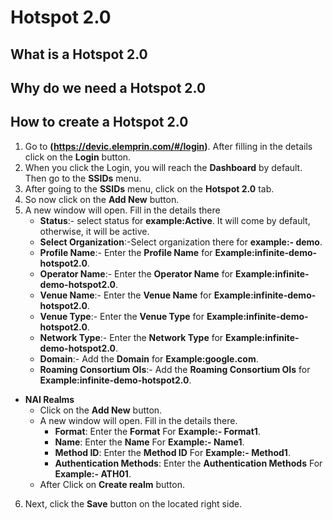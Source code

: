 # Hotspot 2.0

## What is a Hotspot 2.0
## Why do we need a Hotspot 2.0
## How to create a Hotspot 2.0
1. Go to **(https://devic.elemprin.com/#/login)**. After filling in the details click on the **Login** button.
2. When you click the Login, you will reach the **Dashboard** by default. Then go to the **SSIDs** menu.
3. After going to the **SSIDs** menu, click on the **Hotspot 2.0** tab.
4. So now click on the **Add New** button.
5. A new window will open. Fill in the details there
   - **Status**:- select status for **example:Active**. It will come by default, otherwise, it will be active.
   - **Select Organization**:-Select organization there for **example:- demo**.
   - **Profile Name**:- Enter the **Profile Name** for **Example:infinite-demo-hotspot2.0**.
   - **Operator Name**:- Enter the **Operator Name** for **Example:infinite-demo-hotspot2.0**.
   - **Venue Name**:- Enter the **Venue Name** for **Example:infinite-demo-hotspot2.0**.
   - **Venue Type**:- Enter the **Venue Type** for **Example:infinite-demo-hotspot2.0**.
   - **Network Type**:- Enter the **Network Type** for **Example:infinite-demo-hotspot2.0**.
   - **Domain**:- Add the **Domain** for **Example:google.com**.
   - **Roaming Consortium OIs**:- Add the **Roaming Consortium OIs** for **Example:infinite-demo-hotspot2.0**.
- **NAI Realms**
   - Click on the **Add New** button.
   - A new window will open. Fill in the details there.
       - **Format**: Enter the **Format** For **Example:- Format1**.
       - **Name**:  Enter the **Name** For **Example:- Name1**.
       - **Method ID**: Enter the **Method ID** For **Example:- Method1**.
       - **Authentication Methods**: Enter the **Authentication Methods** For **Example:- ATH01**.
   - After Click on **Create realm** button.

6. Next, click the **Save** button on the located right side.
     
    


